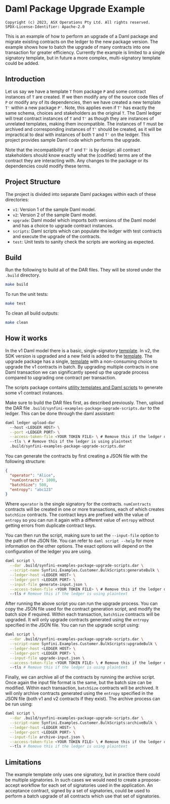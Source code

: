 # Daml Package Upgrade Example

    Copyright (c) 2023, ASX Operations Pty Ltd. All rights reserved.
    SPDX-License-Identifier: Apache-2.0

This is an example of how to perform an upgrade of a Daml package and migrate existing contracts on the ledger to the
new package version. The example shows how to batch the upgrade of many contracts into one transaction for greater
efficiency. Currently the example is limited to a single signatory template, but in future a more complex,
multi-signatory template could be added.

## Introduction

Let us say we have a template `T` from package `P` and some contract instances of `T` are created. If we then modify
any of the source code files of `P` or modify any of its dependencies, then we have created a new template `T'` within a new package `P'`. Note, this applies even if `T'` has exactly the same schema, choices and stakeholders as the original `T`. The Daml ledger will treat contract instances of `T` and `T'` as though they are instances of unrelated templates,
making them incompatible. The instances of `T` must be archived and corresponding instances of `T'` should be created,
as it will be impractical to deal with instances of both `T` and `T'` on the ledger. This project provides sample Daml code which performs the upgrade.

Note that the incompatibility of `T` and `T'` is by design: all contract stakeholders should know exactly what the (codified) terms are of the contract they are interacting with. Any changes to the package or its dependencies could
modify these terms.

## Project Structure

The project is divided into separate Daml packages within each of these directories:

- `v1`: Version 1 of the sample Daml model.
- `v2`: Version 2 of the sample Daml model.
- `upgrade`: Daml model which imports both versions of the Daml model and has a choice to upgrade contract instances.
- `scripts`: Daml scripts which can populate the ledger with test contracts and execute the upgrade of the contracts.
- `test`: Unit tests to sanity check the scripts are working as expected.

## Build

Run the following to build all of the DAR files. They will be stored under the `.build` directory.

```bash
make build
```

To run the unit tests:

```bash
make test
```

To clean all build outputs:

```bash
make clean
```

## How it works

In the v1 Daml model there is a basic, single-signatory
[template](https://github.com/SynfiniDLT/example-daml-package-upgrade/blob/main/v1/src/Synfini/Examples/Customer.daml).
In v2, the SDK version is upgraded and a new field is added to the
[template](https://github.com/SynfiniDLT/example-daml-package-upgrade/blob/main/v2/src/Synfini/Examples/Customer.daml). The upgrade package has a single,
[template](https://github.com/SynfiniDLT/example-daml-package-upgrade/blob/main/upgrade/src/Synfini/Examples/Customer/Upgrade.daml)
with a non-consuming choice to upgrade the v1 contracts in batch. By upgrading multiple contracts in one Daml
transaction we can significantly speed up the upgrade process compared to upgrading one contract per transaction.

The scripts package contains
[utility templates and Daml scripts](https://github.com/SynfiniDLT/example-daml-package-upgrade/blob/main/scripts/src/Synfini/Examples/Customer/BulkScripts.daml)
to generate some v1 contract instances.

Make sure to build the DAR files first, as described previously. Then, upload the DAR file
`.build/synfini-examples-package-upgrade-scripts.dar` to the ledger. This can be done through the daml assistant:

```bash
daml ledger upload-dar
  --host <LEDGER HOST> \
  --port <LEDGER PORT> \
  --access-token-file <YOUR TOKEN FILE> \ # Remove this if the ledger does not have authentication turned on
  --tls \ # Remove this if the ledger is using plaintext
  .build/synfini-examples-package-upgrade-scripts.dar
```

You can generate the contracts by first creating a JSON file with the following structure:

```json
{
  "operator": "Alice",
  "numContracts": 1000,
  "batchSize": 500,
  "entropy": "abc123"
}
```

Where `operator` is the single signatory for the contracts. `numContracts` contracts will be created in one or more transactions, each of which creates `batchSize` contracts. The contract keys are prefixed with the value of `entropy`
so you can run it again with a different value of `entropy` without getting errors from duplicate contract keys.

You can then run the script, making sure to set the `--input-file` option to the path of the JSON file. You can refer
to `daml script --help` for more information on the other options. The exact options will depend on the configuration of
the ledger you are using.

```bash
daml script \
  --dar .build/synfini-examples-package-upgrade-scripts.dar \
  --script-name Synfini.Examples.Customer.BulkScripts:generateBulk \
  --ledger-host <LEDGER HOST> \
  --ledger-port <LEDGER PORT> \
  --input-file generate-input.json \
  --access-token-file <YOUR TOKEN FILE> \ # Remove this if the ledger does not have authentication turned on
  --tls # Remove this if the ledger is using plaintext
```

After running the above script you can run the upgrade process. You can copy the JSON file used for the contract
generation script, and modify the batch size if required. Within each transaction, `batchSize` contracts will be
upgraded. It will only upgrade contracts generated using the `entropy` specified in the JSON file. You can run the
upgrade script using:

```bash
daml script \
  --dar .build/synfini-examples-package-upgrade-scripts.dar \
  --script-name Synfini.Examples.Customer.BulkScripts:upgradeBulk \
  --ledger-host <LEDGER HOST> \
  --ledger-port <LEDGER PORT> \
  --input-file upgrade-input.json \
  --access-token-file <YOUR TOKEN FILE> \ # Remove this if the ledger does not have authentication turned on
  --tls # Remove this if the ledger is using plaintext
```

Finally, we can archive all of the contracts by running the archive script. Once again the input file format is the
same, but the batch size can be modified. Within each transaction, `batchSize` contracts will be archived. It will only
archive contracts generated using the `entropy` specified in the JSON file (both v1 and v2 contracts if they exist). The archive process can be run using:

```bash
daml script \
  --dar .build/synfini-examples-package-upgrade-scripts.dar \
  --script-name Synfini.Examples.Customer.BulkScripts:archiveBulk \
  --ledger-host <LEDGER HOST> \
  --ledger-port <LEDGER PORT> \
  --input-file archive-input.json \
  --access-token-file <YOUR TOKEN FILE> \ # Remove this if the ledger does not have authentication turned on
  --tls # Remove this if the ledger is using plaintext
```

## Limitations

The example template only uses one signatory, but in practice there could be multiple signatories. In such cases we
would need to create a propose-accept workflow for each set of signatories used in the application. An acceptance
contract, signed by a set of signatories, could be used to perform a batch upgrade of all contracts which use that set
of signatories.

